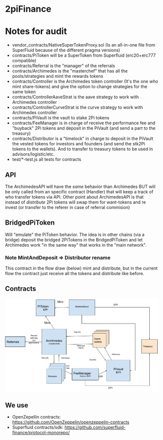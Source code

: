 # 2piFinance

# Notes for audit
- vendor_contracts/NativeSuperTokenProxy.sol (Is an all-in-one file from SuperFluid because of the different pragma versions)
- contracts/PiToken will be a SuperToken from Superfluid (erc20+erc777 compatible)
- contracts/Referral is the "manager" of the referrals
- contracts/Archimedes is the "masterchef" that has all the pools/strategies and mint the rewards tokens
- contracts/Controller is the Archimedes token controller (It's the one _who_ mint share-tokens) and give the option to change strategies for the same token
- contracts/ControllerAaveStrat is the aave strategy to work with Archimedes controller
- contracts/ControllerCurveStrat is the curve strategy to work with Archimedes controller
- contracts/PiVault is the vault to stake 2Pi tokens
- contracts/FeeManager is in charge of receive the performance fee and "buyback" 2Pi tokens and deposit in the PiVault (and send a part to the treasury)
- contracts/Distributor is a "timelock" in charge to deposit in the PiVault the vested tokens for investors and founders (and send the stk2Pi tokens to the wallets). And to transfer to treasury tokens to be used in advisors/logistic/etc.
- test/*-test.js all tests for contracts


## API
The ArchimedesAPI will have the _same_ behavior than Archimedes BUT will be only called from
an specific contract (Handler) that will keep a track of who transfer tokens via API.
Other point about ArchimedesAPI is that instead of _distribute_ 2Pi tokens will swap them for
want-tokens and re invest (or transfer to the referer in case of referral commision)

## BridgedPiToken
Will "emulate" the PiToken behavior. The idea is in other chains (via a bridge) deposit the
bridged 2PiTokens in the BridgedPiToken and let Archimedes work "in the same way" that works in
the "main network".

### Note MintAndDeposit => Distributor rename
This contract in the flow draw (below) mint and distribute, but in the current flow the contract just
receive all the tokens and distribute like before.

## Contracts
![Contracts](https://github.com/2pifinance/contracts/blob/master/contracts.png?raw=true)


## We use
- OpenZepellin contracts: https://github.com/OpenZeppelin/openzeppelin-contracts
- Superfluid contracts/sdk: https://github.com/superfluid-finance/protocol-monorepo/
